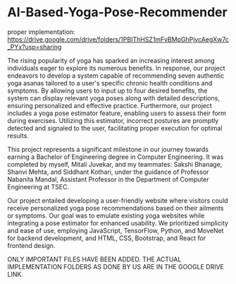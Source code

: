 # AI-Based-Yoga-Pose-Recommender

proper implementation: https://drive.google.com/drive/folders/1PBIThHSZ1mFyBMpGhPjvcAegXw7c_PYx?usp=sharing

The rising popularity of yoga has sparked an increasing interest among individuals eager to explore its numerous benefits. In response, our project endeavors to develop a system capable of recommending seven authentic yoga asanas tailored to a user's specific chronic health conditions and symptoms. By allowing users to input up to four desired benefits, the system can display relevant yoga poses along with detailed descriptions, ensuring personalized and effective practice. Furthermore, our project includes a yoga pose estimator feature, enabling users to assess their form during exercises. Utilizing this estimator, incorrect postures are promptly detected and signaled to the user, facilitating proper execution for optimal results.

This project represents a significant milestone in our journey towards earning a Bachelor of Engineering degree in Computer Engineering. It was completed by myself, Mitali Juvekar, and my teammates: Sakshi Bhanage, Shanvi Mehta, and Siddhant Kothari, under the guidance of Professor Nabanita Mandal, Assistant Professor in the Department of Computer Engineering at TSEC.

Our project entailed developing a user-friendly website where visitors could receive personalized yoga pose recommendations based on their ailments or symptoms. Our goal was to emulate existing yoga websites while integrating a pose estimator for enhanced usability. We prioritized simplicity and ease of use, employing JavaScript, TensorFlow, Python, and MoveNet for backend development, and HTML, CSS, Bootstrap, and React for frontend design.

ONLY IMPORTANT FILES HAVE BEEN ADDED. THE ACTUAL IMPLEMENTATION FOLDERS AS DONE BY US ARE IN THE GOOGLE DRIVE LINK.
